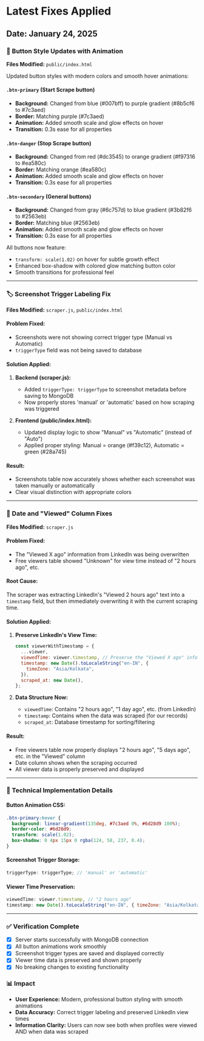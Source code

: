 # Latest Fixes Applied

## Date: January 24, 2025

### 🎨 Button Style Updates with Animation

**Files Modified:** `public/index.html`

Updated button styles with modern colors and smooth hover animations:

#### `.btn-primary` (Start Scrape button)

- **Background:** Changed from blue (#007bff) to purple gradient (#8b5cf6 to #7c3aed)
- **Border:** Matching purple (#7c3aed)
- **Animation:** Added smooth scale and glow effects on hover
- **Transition:** 0.3s ease for all properties

#### `.btn-danger` (Stop Scrape button)

- **Background:** Changed from red (#dc3545) to orange gradient (#f97316 to #ea580c)
- **Border:** Matching orange (#ea580c)
- **Animation:** Added smooth scale and glow effects on hover
- **Transition:** 0.3s ease for all properties

#### `.btn-secondary` (General buttons)

- **Background:** Changed from gray (#6c757d) to blue gradient (#3b82f6 to #2563eb)
- **Border:** Matching blue (#2563eb)
- **Animation:** Added smooth scale and glow effects on hover
- **Transition:** 0.3s ease for all properties

All buttons now feature:

- `transform: scale(1.02)` on hover for subtle growth effect
- Enhanced box-shadow with colored glow matching button color
- Smooth transitions for professional feel

---

### 🏷️ Screenshot Trigger Labeling Fix

**Files Modified:** `scraper.js`, `public/index.html`

#### Problem Fixed:

- Screenshots were not showing correct trigger type (Manual vs Automatic)
- `triggerType` field was not being saved to database

#### Solution Applied:

1. **Backend (scraper.js):**

   - Added `triggerType: triggerType` to screenshot metadata before saving to MongoDB
   - Now properly stores 'manual' or 'automatic' based on how scraping was triggered

2. **Frontend (public/index.html):**
   - Updated display logic to show "Manual" vs "Automatic" (instead of "Auto")
   - Applied proper styling: Manual = orange (#f39c12), Automatic = green (#28a745)

#### Result:

- Screenshots table now accurately shows whether each screenshot was taken manually or automatically
- Clear visual distinction with appropriate colors

---

### 📅 Date and "Viewed" Column Fixes

**Files Modified:** `scraper.js`

#### Problem Fixed:

- The "Viewed X ago" information from LinkedIn was being overwritten
- Free viewers table showed "Unknown" for view time instead of "2 hours ago", etc.

#### Root Cause:

The scraper was extracting LinkedIn's "Viewed 2 hours ago" text into a `timestamp` field, but then immediately overwriting it with the current scraping time.

#### Solution Applied:

1. **Preserve LinkedIn's View Time:**

   ```javascript
   const viewerWithTimestamp = {
     ...viewer,
     viewedTime: viewer.timestamp, // Preserve the "Viewed X ago" info
     timestamp: new Date().toLocaleString("en-IN", {
       timeZone: "Asia/Kolkata",
     }),
     scraped_at: new Date(),
   };
   ```

2. **Data Structure Now:**
   - `viewedTime`: Contains "2 hours ago", "1 day ago", etc. (from LinkedIn)
   - `timestamp`: Contains when the data was scraped (for our records)
   - `scraped_at`: Database timestamp for sorting/filtering

#### Result:

- Free viewers table now properly displays "2 hours ago", "5 days ago", etc. in the "Viewed" column
- Date column shows when the scraping occurred
- All viewer data is properly preserved and displayed

---

### 🔧 Technical Implementation Details

#### Button Animation CSS:

```css
.btn-primary:hover {
  background: linear-gradient(135deg, #7c3aed 0%, #6d28d9 100%);
  border-color: #6d28d9;
  transform: scale(1.02);
  box-shadow: 0 4px 15px 0 rgba(124, 58, 237, 0.4);
}
```

#### Screenshot Trigger Storage:

```javascript
triggerType: triggerType; // 'manual' or 'automatic'
```

#### Viewer Time Preservation:

```javascript
viewedTime: viewer.timestamp, // "2 hours ago"
timestamp: new Date().toLocaleString("en-IN", { timeZone: "Asia/Kolkata" })
```

---

### ✅ Verification Complete

- [x] Server starts successfully with MongoDB connection
- [x] All button animations work smoothly
- [x] Screenshot trigger types are saved and displayed correctly
- [x] Viewer time data is preserved and shown properly
- [x] No breaking changes to existing functionality

### 📊 Impact

- **User Experience:** Modern, professional button styling with smooth animations
- **Data Accuracy:** Correct trigger labeling and preserved LinkedIn view times
- **Information Clarity:** Users can now see both when profiles were viewed AND when data was scraped
